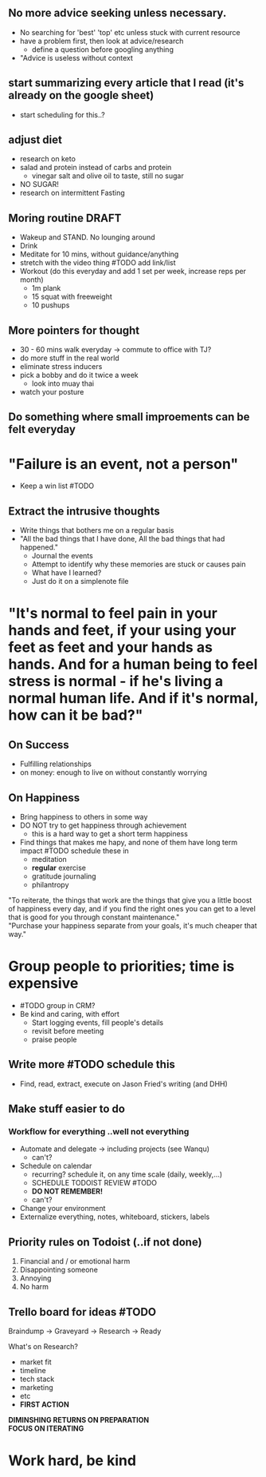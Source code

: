 ## No more advice seeking unless necessary.  
 - No searching for 'best' 'top' etc unless stuck with current resource
- have a problem first, then look at advice/research
    - define a question before googling anything
- "Advice is useless without context
## start summarizing every article that I read (it's already on the google sheet)  
- start scheduling for this..?
## adjust diet  
- research on keto
- salad and protein instead of carbs and protein
    - vinegar  salt and olive oil to taste, still no sugar
- NO SUGAR!
- research on intermittent Fasting

## Moring routine DRAFT  
- Wakeup and STAND. No lounging around
- Drink
- Meditate for 10 mins, without guidance/anything
- stretch with the video thing #TODO add link/list
- Workout (do this everyday and add 1 set per week, increase reps per month)
    - 1m plank
    - 15 squat with freeweight
    - 10 pushups

## More pointers for thought
- 30 - 60 mins walk everyday -> commute to office with TJ?
- do more stuff in the real world
- eliminate stress inducers
- pick a bobby and do it twice a week
    - look into muay thai
- watch your posture

## Do something where small improements can be felt everyday  

# "Failure is an event, not a person"  
- Keep a win list #TODO  

## Extract the intrusive thoughts  
- Write things that bothers me on a regular basis
- "All the bad things that I have done, All the bad things that had happened."
    - Journal the events
    - Attempt to identify why these memories are stuck or causes pain
    - What have I learned?
    - Just do it on a simplenote file

# "It's normal to feel pain in your hands and feet, if your using your feet as feet and your hands as hands. And for a human being to feel stress is normal - if he's living a normal human life. And if it's normal, how can it be bad?"  

## On Success
- Fulfilling relationships
- on money: enough to live on without constantly worrying

## On Happiness
- Bring happiness to others in some way
- DO NOT try to get happiness through achievement
    - this is a hard way to get a short term happiness
- Find things that makes me hapy, and none of them have long term impact #TODO schedule these in
    - meditation
    - **regular** exercise
    - gratitude journaling
    - philantropy  
  
"To reiterate, the things that work are the things that give you a little boost of happiness every day, and if you find the right ones you can get to a level that is good for you through constant maintenance."  
"Purchase your happiness separate from your goals, it's much cheaper that way."

# Group people to priorities; time is expensive
- #TODO group in CRM?
- Be kind and caring, with effort
    - Start logging events, fill people's details
    - revisit before meeting
    - praise people

## Write more #TODO schedule this
- Find, read, extract, execute on Jason Fried's writing (and DHH)

## Make stuff easier to do
### Workflow for everything ..well not everything
- Automate and delegate -> including projects (see Wanqu)
    - can't?
- Schedule on calendar
    - recurring? schedule it, on any time scale (daily, weekly,...)
    - SCHEDULE TODOIST REVIEW #TODO
    - **DO NOT REMEMBER!**
    - can't?
- Change your environment  
- Externalize everything, notes, whiteboard, stickers, labels

## Priority rules on Todoist (..if not done)
1. Financial and / or emotional harm
2. Disappointing someone
3. Annoying
4. No harm

## Trello board for ideas #TODO
Braindump -> Graveyard -> Research -> Ready  

What's on Research?
- market fit
- timeline
- tech stack
- marketing
- etc
- **FIRST ACTION**

**DIMINSHING RETURNS ON PREPARATION**  
**FOCUS ON ITERATING**

# Work hard, be kind